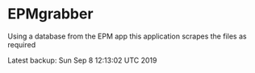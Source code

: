 # EPMgrabber
Using a database from the EPM app this application scrapes the files as required


Latest backup: Sun Sep 8 12:13:02 UTC 2019
